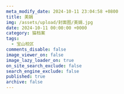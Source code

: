 ```yaml
---
meta_modify_date: 2024-10-11 23:04:58 +0800
title: 美娟
img: /assets/upload/封面图/美娟.jpg
date: 2024-10-11 00:00:00 +0000
category: 猫档案
tags:
  - 宝山校区
comments_disable: false
image_viewer_on: false
image_lazy_loader_on: true
on_site_search_exclude: false
search_engine_exclude: false
published: true
archive: false
---
```

